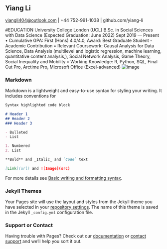 ## Yiang Li

yiangli404@outlook.com | +44 752-991-1038 | github.com/yiang-li

#EDUCATION
University College London (UCL)
B.Sc. in Social Sciences with Data Science (Expected Graduation: June 2022)	Sept 2019 — Present
•	Cumulative GPA: First (Hons) 4.0/4.0, Award: Best Graduate Student - Academic Contribution
•	Relevant Coursework: Causal Analysis for Data Science, Data Analysis (multilevel and logistic regression, machine learning, quantitative content analysis,), Social Network Analysis, Game Theory, Social Inequality and Mobility
•	Working Knowledge: R, Python, SQL, Final Cut Pro, Arctime Pro, Microsoft Office (Excel-advanced)
![image](https://user-images.githubusercontent.com/87405409/170566152-911209b9-62be-461e-8ed1-8a1f8ee5fd31.png)


### Markdown

Markdown is a lightweight and easy-to-use syntax for styling your writing. It includes conventions for

```markdown
Syntax highlighted code block

# Header 1
## Header 2
### Header 3

- Bulleted
- List

1. Numbered
2. List

**Bold** and _Italic_ and `Code` text

[Link](url) and ![Image](src)
```

For more details see [Basic writing and formatting syntax](https://docs.github.com/en/github/writing-on-github/getting-started-with-writing-and-formatting-on-github/basic-writing-and-formatting-syntax).

### Jekyll Themes

Your Pages site will use the layout and styles from the Jekyll theme you have selected in your [repository settings](https://github.com/yiang-li/yiang-li.github.io/settings/pages). The name of this theme is saved in the Jekyll `_config.yml` configuration file.

### Support or Contact

Having trouble with Pages? Check out our [documentation](https://docs.github.com/categories/github-pages-basics/) or [contact support](https://support.github.com/contact) and we’ll help you sort it out.
